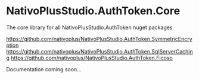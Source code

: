 # NativoPlusStudio.AuthToken.Core

The core library for all NativoPlusStudio.AuthToken nuget packages

https://github.com/nativoplus/NativoPlusStudio.AuthToken.SymmetricEncryption
https://github.com/nativoplus/NativoPlusStudio.AuthToken.SqlServerCaching
https://github.com/nativoplus/NativoPlusStudio.AuthToken.Ficoso

Documentation coming soon...
